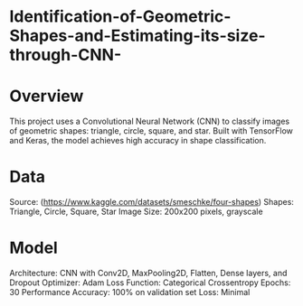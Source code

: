 # Identification-of-Geometric-Shapes-and-Estimating-its-size-through-CNN-

# Overview
This project uses a Convolutional Neural Network (CNN) to classify images of geometric shapes: triangle, circle, square, and star. Built with TensorFlow and Keras, the model achieves high accuracy in shape classification.

# Data
Source: (https://www.kaggle.com/datasets/smeschke/four-shapes)
Shapes: Triangle, Circle, Square, Star
Image Size: 200x200 pixels, grayscale
# Model
Architecture: CNN with Conv2D, MaxPooling2D, Flatten, Dense layers, and Dropout
Optimizer: Adam
Loss Function: Categorical Crossentropy
Epochs: 30
Performance
Accuracy: 100% on validation set
Loss: Minimal

